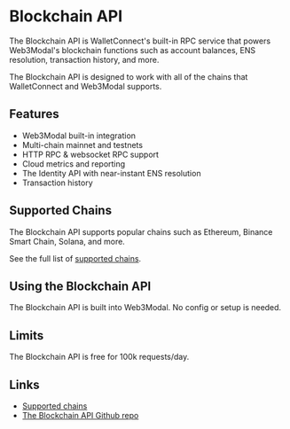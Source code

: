 # Blockchain API

The Blockchain API is WalletConnect's built-in RPC service that powers Web3Modal's blockchain functions such as account balances, ENS resolution, transaction history, and more. 

The Blockchain API is designed to work with all of the chains that WalletConnect and Web3Modal supports.


## Features

- Web3Modal built-in integration
- Multi-chain mainnet and testnets
- HTTP RPC & websocket RPC support
- Cloud metrics and reporting
- The Identity API with near-instant ENS resolution
- Transaction history

## Supported Chains

The Blockchain API supports popular chains such as Ethereum, Binance Smart Chain, Solana, and more.

See the full list of [supported chains](https://github.com/WalletConnect/rpc-proxy/blob/master/SUPPORTED_CHAINS.md).

## Using the Blockchain API

The Blockchain API is built into Web3Modal. No config or setup is needed. 

## Limits

The Blockchain API is free for 100k requests/day. 

## Links

- [Supported chains](https://github.com/WalletConnect/rpc-proxy/blob/master/SUPPORTED_CHAINS.md)
- [The Blockchain API Github repo](https://github.com/WalletConnect/rpc-proxy)

